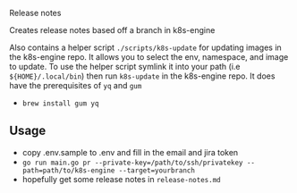 Release notes

Creates release notes based off a branch in k8s-engine

Also contains a helper script `./scripts/k8s-update` for updating images in the k8s-engine repo.
It allows you to select the env, namespace, and image to update.
To use the helper script symlink it into your path (i.e `${HOME}/.local/bin`)
then run `k8s-update` in the k8s-engine repo. 
It does have the prerequisites of `yq` and `gum`
- `brew install gum yq`

## Usage
- copy .env.sample to .env and fill in the email and jira token
- `go run main.go pr --private-key=/path/to/ssh/privatekey --path=path/to/k8s-engine --target=yourbranch`
- hopefully get some release notes in `release-notes.md`
